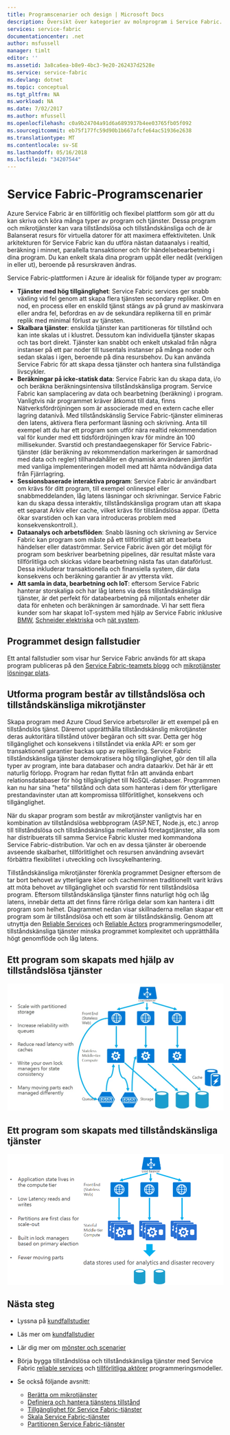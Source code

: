 ```yaml
---
title: Programscenarier och design | Microsoft Docs
description: Översikt över kategorier av molnprogram i Service Fabric. Beskriver programdesign som använder tillståndskänsliga och tillståndslösa tjänster.
services: service-fabric
documentationcenter: .net
author: msfussell
manager: timlt
editor: ''
ms.assetid: 3a8ca6ea-b8e9-4bc3-9e20-262437d2528e
ms.service: service-fabric
ms.devlang: dotnet
ms.topic: conceptual
ms.tgt_pltfrm: NA
ms.workload: NA
ms.date: 7/02/2017
ms.author: mfussell
ms.openlocfilehash: c0a9b24704a91d6a6893937b4ee03765fb05f092
ms.sourcegitcommit: eb75f177fc59d90b1b667afcfe64ac51936e2638
ms.translationtype: MT
ms.contentlocale: sv-SE
ms.lasthandoff: 05/16/2018
ms.locfileid: "34207544"
---
```

# <a name="service-fabric-application-scenarios"></a>Service Fabric-Programscenarier
Azure Service Fabric är en tillförlitlig och flexibel plattform som gör att du kan skriva och köra många typer av program och tjänster. Dessa program och mikrotjänster kan vara tillståndslösa och tillståndskänsliga och de är Balanserat resurs för virtuella datorer för att maximera effektiviteten. Unik arkitekturen för Service Fabric kan du utföra nästan dataanalys i realtid, beräkning i minnet, parallella transaktioner och för händelsebearbetning i dina program. Du kan enkelt skala dina program uppåt eller nedåt (verkligen in eller ut), beroende på resurskraven ändras.

Service Fabric-plattformen i Azure är idealisk för följande typer av program:

* **Tjänster med hög tillgänglighet**: Service Fabric services ger snabb växling vid fel genom att skapa flera tjänsten secondary repliker. Om en nod, en process eller en enskild tjänst stängs av på grund av maskinvara eller andra fel, befordras en av de sekundära replikerna till en primär replik med minimal förlust av tjänsten.
* **Skalbara tjänster**: enskilda tjänster kan partitioneras för tillstånd och kan inte skalas ut i klustret. Dessutom kan individuella tjänster skapas och tas bort direkt. Tjänster kan snabbt och enkelt utskalad från några instanser på ett par noder till tusentals instanser på många noder och sedan skalas i igen, beroende på dina resursbehov. Du kan använda Service Fabric för att skapa dessa tjänster och hantera sina fullständiga livscykler.
* **Beräkningar på icke-statisk data**: Service Fabric kan du skapa data, i/o och beräkna beräkningsintensiva tillståndskänsliga program. Service Fabric kan samplacering av data och bearbetning (beräkning) i program. Vanligtvis när programmet kräver åtkomst till data, finns Nätverksfördröjningen som är associerade med en extern cache eller lagring datanivå. Med tillståndskänslig Service Fabric-tjänster elimineras den latens, aktivera flera performant läsning och skrivning. Anta till exempel att du har ett program som utför nära realtid rekommendation val för kunder med ett tidsfördröjningen krav för mindre än 100 millisekunder. Svarstid och prestandaegenskaper för Service Fabric-tjänster (där beräkning av rekommendation markeringen är samordnad med data och regler) tillhandahåller en dynamisk användaren jämfört med vanliga implementeringen modell med att hämta nödvändiga data från Fjärrlagring.  
* **Sessionsbaserade interaktiva program**: Service Fabric är användbart om krävs för ditt program, till exempel onlinespel eller snabbmeddelanden, låg latens läsningar och skrivningar. Service Fabric kan du skapa dessa interaktiv, tillståndskänsliga program utan att skapa ett separat Arkiv eller cache, vilket krävs för tillståndslösa appar. (Detta ökar svarstiden och kan vara introduceras problem med konsekvenskontroll.).
* **Dataanalys och arbetsflöden**: Snabb läsning och skrivning av Service Fabric kan program som måste på ett tillförlitligt sätt att bearbeta händelser eller dataströmmar. Service Fabric även gör det möjligt för program som beskriver bearbetning pipelines, där resultat måste vara tillförlitliga och skickas vidare bearbetning nästa fas utan dataförlust. Dessa inkluderar transaktionella och finansiella system, där data konsekvens och beräkning garantier är av yttersta vikt.
* **Att samla in data, bearbetning och IoT**: eftersom Service Fabric hanterar storskaliga och har låg latens via dess tillståndskänsliga tjänster, är det perfekt för databearbetning på miljontals enheter där data för enheten och beräkningen är samordnade.
Vi har sett flera kunder som har skapat IoT-system med hjälp av Service Fabric inklusive [BMW](https://blogs.msdn.microsoft.com/azureservicefabric/2016/08/24/service-fabric-customer-profile-bmw-technology-corporation/), [Schneider elektriska](https://blogs.msdn.microsoft.com/azureservicefabric/2016/08/05/service-fabric-customer-profile-schneider-electric/) och [nät system](https://blogs.msdn.microsoft.com/azureservicefabric/2016/06/20/service-fabric-customer-profile-mesh-systems/).

## <a name="application-design-case-studies"></a>Programmet design fallstudier
Ett antal fallstudier som visar hur Service Fabric används för att skapa program publiceras på den [Service Fabric-teamets blogg](https://blogs.msdn.microsoft.com/azureservicefabric/tag/customer-profile/) och [mikrotjänster lösningar plats](https://azure.microsoft.com/solutions/microservice-applications/).

## <a name="design-applications-composed-of-stateless-and-stateful-microservices"></a>Utforma program består av tillståndslösa och tillståndskänsliga mikrotjänster
Skapa program med Azure Cloud Service arbetsroller är ett exempel på en tillståndslös tjänst. Däremot upprätthålla tillståndskänslig mikrotjänster deras auktoritära tillstånd utöver begäran och sitt svar. Detta ger hög tillgänglighet och konsekvens i tillståndet via enkla API: er som ger transaktionell garantier backas upp av replikering. Service Fabric tillståndskänsliga tjänster demokratisera hög tillgänglighet, gör den till alla typer av program, inte bara databaser och andra dataarkiv. Det här är ett naturlig förlopp. Program har redan flyttat från att använda enbart relationsdatabaser för hög tillgänglighet till NoSQL-databaser. Programmen kan nu har sina ”heta” tillstånd och data som hanteras i dem för ytterligare prestandavinster utan att kompromissa tillförlitlighet, konsekvens och tillgänglighet.

När du skapar program som består av mikrotjänster vanligtvis har en kombination av tillståndslösa webbprogram (ASP.NET, Node.js, etc.) anrop till tillståndslösa och tillståndskänsliga mellannivå företagstjänster, alla som har distribuerats till samma Service Fabric kluster med kommandona Service Fabric-distribution. Var och en av dessa tjänster är oberoende avseende skalbarhet, tillförlitlighet och resursen användning avsevärt förbättra flexibilitet i utveckling och livscykelhantering.

Tillståndskänsliga mikrotjänster förenkla programmet Designer eftersom de tar bort behovet av ytterligare köer och cacheminnen traditionellt varit krävs att möta behovet av tillgänglighet och svarstid för rent tillståndslösa program. Eftersom tillståndskänsliga tjänster finns naturligt hög och låg latens, innebär detta att det finns färre rörliga delar som kan hantera i ditt program som helhet. Diagrammet nedan visar skillnaderna mellan skapar ett program som är tillståndslösa och ett som är tillståndskänslig. Genom att utnyttja den [Reliable Services](service-fabric-reliable-services-introduction.md) och [Reliable Actors](service-fabric-reliable-actors-introduction.md) programmeringsmodeller, tillståndskänsliga tjänster minska programmet komplexitet och upprätthålla högt genomflöde och låg latens.

## <a name="an-application-built-using-stateless-services"></a>Ett program som skapats med hjälp av tillståndslösa tjänster
![Program med hjälp av tillståndslösa tjänsten][Image1]

## <a name="an-application-built-using-stateful-services"></a>Ett program som skapats med tillståndskänsliga tjänster
![Program med hjälp av tillståndslösa tjänsten][Image2]

<!--Every topic should have next steps and links to the next logical set of content to keep the customer engaged-->
## <a name="next-steps"></a>Nästa steg

* Lyssna på [kundfallstudier](https://mva.microsoft.com/en-US/training-courses/building-microservices-applications-on-azure-service-fabric-16747?l=qDJnf86yC_5206218965
)
* Läs mer om [kundfallstudier](https://blogs.msdn.microsoft.com/azureservicefabric/tag/customer-profile/)
* Lär dig mer om [mönster och scenarier](service-fabric-patterns-and-scenarios.md)

* Börja bygga tillståndslösa och tillståndskänsliga tjänster med Service Fabric [reliable services](service-fabric-reliable-services-quick-start.md) och [tillförlitliga aktörer](service-fabric-reliable-actors-get-started.md) programmeringsmodeller.
* Se också följande avsnitt:
  * [Berätta om mikrotjänster](service-fabric-overview-microservices.md)
  * [Definiera och hantera tjänstens tillstånd](service-fabric-concepts-state.md)
  * [Tillgänglighet för Service Fabric-tjänster](service-fabric-availability-services.md)
  * [Skala Service Fabric-tjänster](service-fabric-concepts-scalability.md)
  * [Partitionen Service Fabric-tjänster](service-fabric-concepts-partitioning.md)

[Image1]: media/service-fabric-application-scenarios/AppwithStatelessServices.jpg
[Image2]: media/service-fabric-application-scenarios/AppwithStatefulServices.jpg
